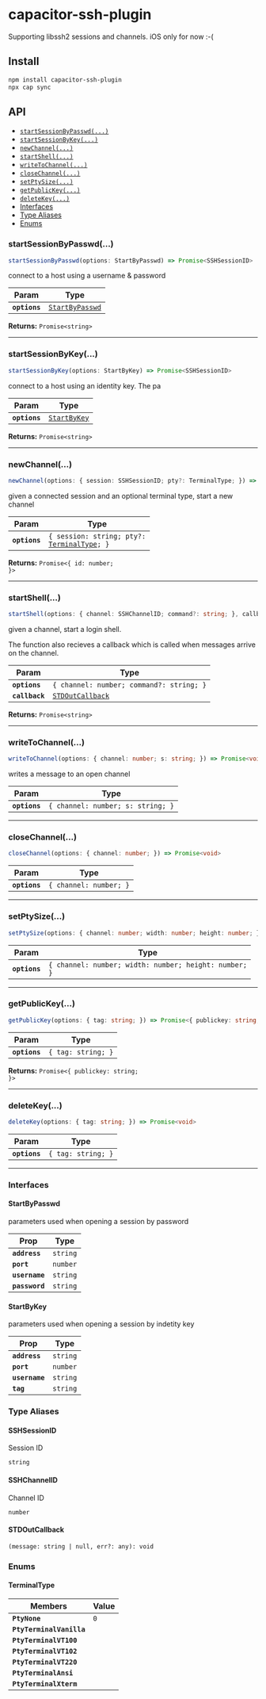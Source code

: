 # capacitor-ssh-plugin

Supporting libssh2 sessions and channels.
iOS only for now :-(

## Install

```bash
npm install capacitor-ssh-plugin
npx cap sync
```

## API

<docgen-index>

* [`startSessionByPasswd(...)`](#startsessionbypasswd)
* [`startSessionByKey(...)`](#startsessionbykey)
* [`newChannel(...)`](#newchannel)
* [`startShell(...)`](#startshell)
* [`writeToChannel(...)`](#writetochannel)
* [`closeChannel(...)`](#closechannel)
* [`setPtySize(...)`](#setptysize)
* [`getPublicKey(...)`](#getpublickey)
* [`deleteKey(...)`](#deletekey)
* [Interfaces](#interfaces)
* [Type Aliases](#type-aliases)
* [Enums](#enums)

</docgen-index>

<docgen-api>
<!--Update the source file JSDoc comments and rerun docgen to update the docs below-->

### startSessionByPasswd(...)

```typescript
startSessionByPasswd(options: StartByPasswd) => Promise<SSHSessionID>
```

connect to a host using a username & password

| Param         | Type                                                    |
| ------------- | ------------------------------------------------------- |
| **`options`** | <code><a href="#startbypasswd">StartByPasswd</a></code> |

**Returns:** <code>Promise&lt;string&gt;</code>

--------------------


### startSessionByKey(...)

```typescript
startSessionByKey(options: StartByKey) => Promise<SSHSessionID>
```

connect to a host using an identity key. The pa

| Param         | Type                                              |
| ------------- | ------------------------------------------------- |
| **`options`** | <code><a href="#startbykey">StartByKey</a></code> |

**Returns:** <code>Promise&lt;string&gt;</code>

--------------------


### newChannel(...)

```typescript
newChannel(options: { session: SSHSessionID; pty?: TerminalType; }) => Promise<{ id: number; }>
```

given a connected session and an optional terminal type,
start a new channel

| Param         | Type                                                                              |
| ------------- | --------------------------------------------------------------------------------- |
| **`options`** | <code>{ session: string; pty?: <a href="#terminaltype">TerminalType</a>; }</code> |

**Returns:** <code>Promise&lt;{ id: number; }&gt;</code>

--------------------


### startShell(...)

```typescript
startShell(options: { channel: SSHChannelID; command?: string; }, callback: STDOutCallback) => Promise<string>
```

given a channel, start a login shell.

The function also recieves a callback which is called when messages 
arrive on the channel.

| Param          | Type                                                      |
| -------------- | --------------------------------------------------------- |
| **`options`**  | <code>{ channel: number; command?: string; }</code>       |
| **`callback`** | <code><a href="#stdoutcallback">STDOutCallback</a></code> |

**Returns:** <code>Promise&lt;string&gt;</code>

--------------------


### writeToChannel(...)

```typescript
writeToChannel(options: { channel: number; s: string; }) => Promise<void>
```

writes a message to an open channel

| Param         | Type                                         |
| ------------- | -------------------------------------------- |
| **`options`** | <code>{ channel: number; s: string; }</code> |

--------------------


### closeChannel(...)

```typescript
closeChannel(options: { channel: number; }) => Promise<void>
```

| Param         | Type                              |
| ------------- | --------------------------------- |
| **`options`** | <code>{ channel: number; }</code> |

--------------------


### setPtySize(...)

```typescript
setPtySize(options: { channel: number; width: number; height: number; }) => Promise<void>
```

| Param         | Type                                                             |
| ------------- | ---------------------------------------------------------------- |
| **`options`** | <code>{ channel: number; width: number; height: number; }</code> |

--------------------


### getPublicKey(...)

```typescript
getPublicKey(options: { tag: string; }) => Promise<{ publickey: string; }>
```

| Param         | Type                          |
| ------------- | ----------------------------- |
| **`options`** | <code>{ tag: string; }</code> |

**Returns:** <code>Promise&lt;{ publickey: string; }&gt;</code>

--------------------


### deleteKey(...)

```typescript
deleteKey(options: { tag: string; }) => Promise<void>
```

| Param         | Type                          |
| ------------- | ----------------------------- |
| **`options`** | <code>{ tag: string; }</code> |

--------------------


### Interfaces


#### StartByPasswd

parameters used when opening a session by password

| Prop           | Type                |
| -------------- | ------------------- |
| **`address`**  | <code>string</code> |
| **`port`**     | <code>number</code> |
| **`username`** | <code>string</code> |
| **`password`** | <code>string</code> |


#### StartByKey

parameters used when opening a session by indetity key

| Prop           | Type                |
| -------------- | ------------------- |
| **`address`**  | <code>string</code> |
| **`port`**     | <code>number</code> |
| **`username`** | <code>string</code> |
| **`tag`**      | <code>string</code> |


### Type Aliases


#### SSHSessionID

Session ID

<code>string</code>


#### SSHChannelID

Channel ID

<code>number</code>


#### STDOutCallback

<code>(message: string | null, err?: any): void</code>


### Enums


#### TerminalType

| Members                  | Value          |
| ------------------------ | -------------- |
| **`PtyNone`**            | <code>0</code> |
| **`PtyTerminalVanilla`** |                |
| **`PtyTerminalVT100`**   |                |
| **`PtyTerminalVT102`**   |                |
| **`PtyTerminalVT220`**   |                |
| **`PtyTerminalAnsi`**    |                |
| **`PtyTerminalXterm`**   |                |

</docgen-api>
